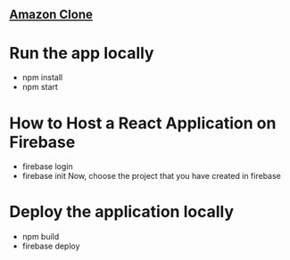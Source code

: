 
## [Amazon Clone](https://clone-e9841.web.app "Named link title")

# Run the app locally

* npm install
* npm start

# How to Host a React Application on Firebase

* firebase login
* firebase init
Now, choose the project that you have created in firebase

# Deploy the application locally

* npm build
* firebase deploy
